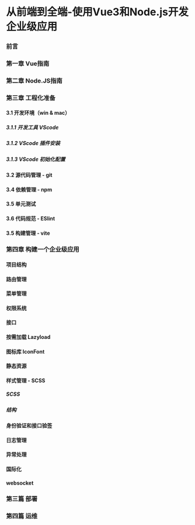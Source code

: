 # 从前端到全端-使用Vue3和Node.js开发企业级应用

### 前言

### 第一章 Vue指南

### 第二章 Node.JS指南

### 第三章 工程化准备

#### 3.1 开发环境（win & mac）

##### 3.1.1 开发工具 VScode

##### 3.1.2 VScode 插件安装

##### 3.1.3 VScode 初始化配置

#### 3.2 源代码管理 - git

#### 3.4 依赖管理 - npm

#### 3.5 单元测试

#### 3.6 代码规范 - ESlint

#### 3.5 构建管理 - vite

### 第四章 构建一个企业级应用

#### 项目结构

#### 路由管理

#### 菜单管理

#### 权限系统

#### 接口

#### 按需加载 Lazyload

#### 图标库 IconFont

#### 静态资源

#### 样式管理 - SCSS

##### SCSS

##### 结构

#####

#### 身份验证和接口验签

#### 日志管理

#### 异常处理

#### 国际化

#### websocket

### 第三篇 部署

### 第四篇 运维
